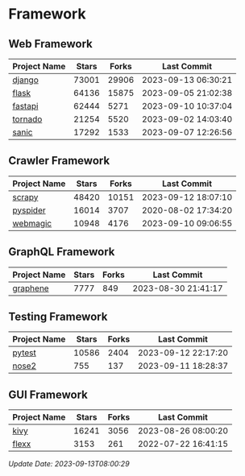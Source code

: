# Framework

## Web Framework
| Project Name | Stars | Forks | Last Commit |
| ------------ | ----- | ----- | ----------- |
| [django](https://github.com/django/django) | 73001 | 29906 | 2023-09-13 06:30:21 |
| [flask](https://github.com/pallets/flask) | 64136 | 15875 | 2023-09-05 21:02:38 |
| [fastapi](https://github.com/tiangolo/fastapi) | 62444 | 5271 | 2023-09-10 10:37:04 |
| [tornado](https://github.com/tornadoweb/tornado) | 21254 | 5520 | 2023-09-02 14:03:40 |
| [sanic](https://github.com/sanic-org/sanic) | 17292 | 1533 | 2023-09-07 12:26:56 |

## Crawler Framework
| Project Name | Stars | Forks | Last Commit |
| ------------ | ----- | ----- | ----------- |
| [scrapy](https://github.com/scrapy/scrapy) | 48420 | 10151 | 2023-09-12 18:07:10 |
| [pyspider](https://github.com/binux/pyspider) | 16014 | 3707 | 2020-08-02 17:34:20 |
| [webmagic](https://github.com/code4craft/webmagic) | 10948 | 4176 | 2023-09-10 09:06:55 |

## GraphQL Framework
| Project Name | Stars | Forks | Last Commit |
| ------------ | ----- | ----- | ----------- |
| [graphene](https://github.com/graphql-python/graphene) | 7777 | 849 | 2023-08-30 21:41:17 |

## Testing Framework
| Project Name | Stars | Forks | Last Commit |
| ------------ | ----- | ----- | ----------- |
| [pytest](https://github.com/pytest-dev/pytest) | 10586 | 2404 | 2023-09-12 22:17:20 |
| [nose2](https://github.com/nose-devs/nose2) | 755 | 137 | 2023-09-11 18:28:37 |

## GUI Framework
| Project Name | Stars | Forks | Last Commit |
| ------------ | ----- | ----- | ----------- |
| [kivy](https://github.com/kivy/kivy) | 16241 | 3056 | 2023-08-26 08:00:20 |
| [flexx](https://github.com/flexxui/flexx) | 3153 | 261 | 2022-07-22 16:41:15 |

*Update Date: 2023-09-13T08:00:29*